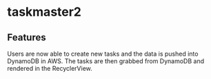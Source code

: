 # taskmaster2

## Features

Users are now able to create new tasks and the data is pushed into DynamoDB in AWS. The tasks are then grabbed from DynamoDB and rendered in the RecyclerView.
